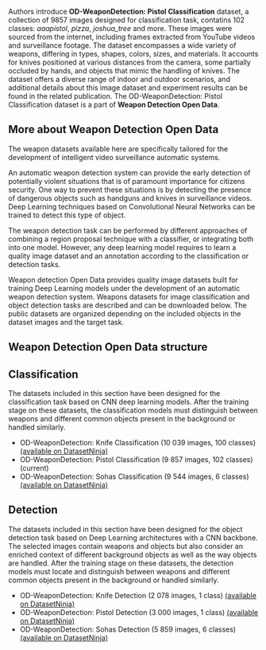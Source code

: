 Authors introduce **OD-WeaponDetection: Pistol Classification** dataset, a collection of 9857 images designed for classification task, contatins 102 classes: *aaapistol*, *pizza*, *joshua_tree* and more. These images were sourced from the internet, including frames extracted from YouTube videos and surveillance footage. The dataset encompasses a wide variety of weapons, differing in types, shapes, colors, sizes, and materials. It accounts for knives positioned at various distances from the camera, some partially occluded by hands, and objects that mimic the handling of knives. The dataset offers a diverse range of indoor and outdoor scenarios, and additional details about this image dataset and experiment results can be found in the related publication. The OD-WeaponDetection: Pistol Classification dataset is a part of **Weapon Detection Open Data**.


## More about Weapon Detection Open Data

The weapon datasets available here are specifically tailored for the development of intelligent video surveillance automatic systems.

An automatic weapon detection system can provide the early detection of potentially violent situations that is of paramount importance for citizens security. One way to prevent these situations is by detecting the presence of dangerous objects such as handguns and knives in surveillance videos. Deep Learning techniques based on Convolutional Neural Networks can be trained to detect this type of object.

The weapon detection task can be performed by different approaches of combining a region proposal technique with a classifier, or integrating both into one model. However, any deep learning model requires to learn a quality image dataset and an annotation according to the classification or detection tasks.

Weapon detection Open Data provides quality image datasets built for training Deep Learning models under the development of an automatic weapon detection system. Weapons datasets for image classification and object detection tasks are described and can be downloaded below. The public datasets are organized depending on the included objects in the dataset images and the target task. 

## Weapon Detection Open Data structure

## Classification

The datasets included in this section have been designed for the classification task based on CNN deep learning models. After the training stage on these datasets, the classification models must distinguish between weapons and different common objects present in the background or handled similarly.

- OD-WeaponDetection: Knife Classification (10 039 images, 100 classes) [(available on DatasetNinja)](https://datasetninja.com/od-weapon-detection-knife-classification)
- OD-WeaponDetection: Pistol Classification (9 857 images, 102 classes) (current)
- OD-WeaponDetection: Sohas Classification (9 544 images, 6 classes) [(available on DatasetNinja)](https://datasetninja.com/od-weapon-detection-sohas-classification)

## Detection

The datasets included in this section have been designed for the object detection task based on Deep Learning architectures with a CNN backbone. The selected images contain weapons and objects but also consider an enriched context of different background objects as well as the way objects are handled. After the training stage on these datasets, the detection models must locate and distinguish between weapons and different common objects present in the background or handled similarly.

- OD-WeaponDetection: Knife Detection (2 078 images, 1 class) [(available on DatasetNinja)](https://datasetninja.com/od-weapon-detection-knife-detection)
- OD-WeaponDetection: Pistol Detection (3 000 images, 1 class) [(available on DatasetNinja)](https://datasetninja.com/od-weapon-detection-pistol-detection)
- OD-WeaponDetection: Sohas Detection (5 859 images, 6 classes) [(available on DatasetNinja)](https://datasetninja.com/od-weapon-detection-sohas-detection)
